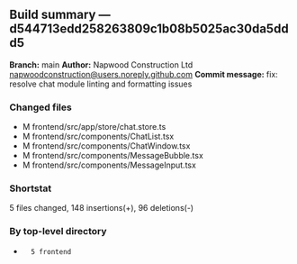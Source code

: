 ## Build summary — d544713edd258263809c1b08b5025ac30da5ddd5

**Branch:** main
**Author:** Napwood Construction Ltd <napwoodconstruction@users.noreply.github.com>
**Commit message:** fix: resolve chat module linting and formatting issues

### Changed files
 - M	frontend/src/app/store/chat.store.ts
 - M	frontend/src/components/ChatList.tsx
 - M	frontend/src/components/ChatWindow.tsx
 - M	frontend/src/components/MessageBubble.tsx
 - M	frontend/src/components/MessageInput.tsx

### Shortstat
 5 files changed, 148 insertions(+), 96 deletions(-)

### By top-level directory
 -       5 frontend
